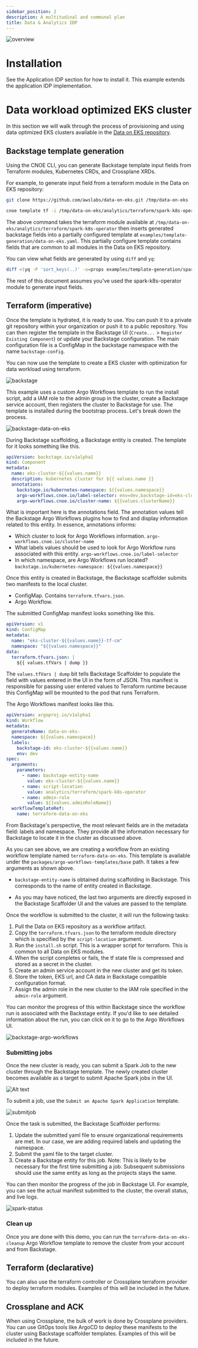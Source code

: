 ```yaml
---
sidebar_position: 2
description: A multitudinal and communal plan
title: Data & Analytics IDP
---
```


![overview](../images/data-idp.png)


# Installation

See the Application IDP section for how to install it. This example extends the application IDP implementation.

# Data workload optimized EKS cluster

In this section we will walk through the process of provisioning and using data optimized EKS clusters available in the [Data on EKS repository](https://github.com/awslabs/data-on-eks). 

## Backstage template generation

Using the CNOE CLI, you can generate Backstage template input fields from Terraform modules, Kubernetes CRDs, and Crossplane XRDs.

For example, to generate input field from a terraform module in the Data on EKS repository: 

```bash
git clone https://github.com/awslabs/data-on-eks.git /tmp/data-on-eks

cnoe template tf -i /tmp/data-on-eks/analytics/terraform/spark-k8s-operator -o examples/template-generation -t examples/template-generation/data-on-eks.yaml -p '.spec.parameters[0].properties.tfVars

```
The above command takes the terraform module available at `/tmp/data-on-eks/analytics/terraform/spark-k8s-operator` then inserts generated backstage fields into a partially configured template at `examples/template-generation/data-on-eks.yaml`. This partially configure template contains fields that are common to all modules in the Data on EKS repository.

You can view what fields are generated by using `diff` and `yq`:

```bash
diff <(yq -P 'sort_keys(..)' -o=props examples/template-generation/spark-k8s-operator.yaml) <(yq -P 'sort_keys(..)' -o=props examples/template-generation/data-on-eks.yaml)
```

The rest of this document assumes you've used the spark-k8s-operator module to generate input fields.

## Terraform (imperative)

Once the template is hydrated, it is ready to use. You can push it to a private git repository within your organization or push it to a public repository. 
You can then register the template in the Backstage UI (`Create...` > `Register Existing Component`) or update your Backstage configuration. The main configuration file is a ConfigMap in the backstage namespace with the name `backstage-config`.

You can now use the template to create a EKS cluster with optimization for data workload using terraform. 

![backstage](../images/backstage-tf-input-field.png)

This example uses a custom Argo Workflows template to run the install script, add a IAM role to the admin group in the cluster, create a Backstage service account, then registers the cluster to Backstage for use. The template is installed during the bootstrap process. Let's break down the process.

![backstage-data-on-eks](../images/backstage-data-on-eks.png)

During Backstage scaffolding, a Backstage entity is created. The template for it looks something like this. 

```yaml
apiVersion: backstage.io/v1alpha1
kind: Component
metadata:
  name: eks-cluster-${{values.name}}
  description: kubernetes cluster for ${{ values.name }}
  annotations:
    backstage.io/kubernetes-namespace: ${{values.namespace}}
    argo-workflows.cnoe.io/label-selector: env=dev,backstage-id=eks-cluster-${{values.name}}
    argo-workflows.cnoe.io/cluster-name: ${{values.clusterName}}
```

What is important here is the annotations field. The annotation values tell the Backstage Argo Workflows plugins how to find and display information related to this entity. In essence, annotations informs:
- Which cluster to look for Argo Workflows information. `argo-workflows.cnoe.io/cluster-name`
- What labels values should be used to look for Argo Workflow runs associated with this entity. `argo-workflows.cnoe.io/label-selector`
- In which namespace, are Argo Workflows run located? `backstage.io/kubernetes-namespace: ${{values.namespace}}`

Once this entity is created in Backstage, the Backstage scaffolder submits two manifests to the local cluster.

- ConfigMap. Contains `terraform.tfvars.json`.
- Argo Workflow.

The submitted ConfigMap manifest looks something like this.

```yaml
apiVersion: v1
kind: ConfigMap
metadata:
  name: "eks-cluster-${{values.name}}-tf-cm"
  namespace: "${{values.namespace}}"
data:
  terraform.tfvars.json: |
    ${{ values.tfVars | dump }}
```

The `values.tfVars | dump` bit tells Backstage Scaffolder to populate the field with values entered in the UI in the form of JSON. This manifest is responsible for passing user entered values to Terraform runtime because this ConfigMap will be mounted to the pod that runs Terraform. 

The Argo Workflows manifest looks like this.

```yaml
apiVersion: argoproj.io/v1alpha1
kind: Workflow
metadata:
  generateName: data-on-eks-
  namespace: ${{values.namespace}}
  labels:
    backstage-id: eks-cluster-${{values.name}}
    env: dev
spec:
  arguments:
    parameters:
      - name: backstage-entity-name
        value: eks-cluster-${{values.name}}
      - name: script-location
        value: analytics/terraform/spark-k8s-operator
      - name: admin-role
        value: ${{values.adminRoleName}}
  workflowTemplateRef:
    name: terraform-data-on-eks
```

From Backstage's perspective, the most relevant fields are in the metadata field: labels and namespace. They provide all the information necessary for Backstage to locate it in the cluster as discussed above.

As you can see above, we are creating a workflow from an existing workflow template named `terraform-data-on-eks`. This template is available under the `packages/argo-workflows-templates/base` path. It takes a few arguments as shown above.

- `backstage-entity-name` is obtained during scaffolding in Backstage. This corresponds to the name of entity created in Backstage. 

- As you may have noticed, the last two arguments are directly exposed in the Backstage Scaffolder UI and the values are passed to the template.

Once the workflow is submitted to the cluster, it will run the following tasks:

1. Pull the Data on EKS repository as a workflow artifact.
2. Copy the `terraform.tfvars.json` to the terraform module directory which is specified by the `script-location` argument.
3. Run the `install.sh` script. This is a wrapper script for terraform. This is common to all Data on EKS modules.
4. When the script completes or fails, the tf state file is compressed and stored as a secret in the cluster. 
5. Create an admin service account in the new cluster and get its token.
6. Store the token, EKS url, and CA data in Backstage compatible configuration format.
7. Assign the admin role in the new cluster to the IAM role specified in the `admin-role` argument.

You can monitor the progress of this within Backstage since the workflow run is associated with the Backstage entity. If you'd like to see detailed information about the run, you can click on it to go to the Argo Workflows UI.

![backstage-argo-workflows](../images/backstage-workflow.png)


### Submitting jobs

Once the new cluster is ready, you can submit a Spark Job to the new cluster through the Backstage template. The newly created cluster becomes available as a target to submit Apache Spark jobs in the UI.

![Alt text](../images/backstage-cluster-picker.png)

To submit a job, use the `Submit an Apache Spark Application` template.

![submitjob](../images/backstage-submit-spark.png)

Once the task is submitted, the Backstage Scaffolder performs:
1. Update the submitted yaml file to ensure organizational requirements are met. In our case, we are adding required labels and updating the namespace.
2. Submit the yaml file to the target cluster.
3. Create a Backstage entity for this job. Note: This is likely to be necessary for the first time submitting a job. Subsequent submissions should use the same entity as long as the projects stays the same.

You can then monitor the progress of the job in Backstage UI. For example, you can see the actual manifest submitted to the cluster, the overall status, and live logs.

![spark-status](../images/backstage-spark.png)


### Clean up

Once you are done with this demo, you can run the `terraform-data-on-eks-cleanup` Argo Workflow template to remove the cluster from your account and from Backstage.

## Terraform (declarative)

You can also use the terraform controller or Crossplane terraform provider to deploy terraform modules. Examples of this will be included in the future.


## Crossplane and ACK

When using Crossplane, the bulk of work is done by Crossplane providers. You can use GitOps tools like ArgoCD to deploy these manifests to the cluster using Backstage scaffolder templates. Examples of this will be included in the future.

